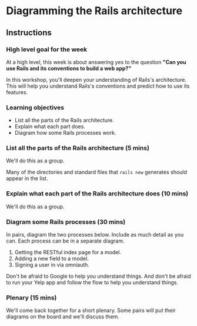 # Diagramming the Rails architecture

## Instructions

### High level goal for the week

At a high level, this week is about answering yes to the question **"Can you use Rails and its conventions to build a web app?"**

In this workshop, you'll deepen your understanding of Rails's architecture.  This will help you understand Rails's conventions and predict how to use its features.

### Learning objectives

* List all the parts of the Rails architecture.
* Explain what each part does.
* Diagram how some Rails processes work.

### List all the parts of the Rails architecture (5 mins)

We'll do this as a group.

Many of the directories and standard files that `rails new` generates should appear in the list.

### Explain what each part of the Rails architecture does (10 mins)

We'll do this as a group.

### Diagram some Rails processes (30 mins)

In pairs, diagram the two processes below.  Include as much detail as you can.  Each process can be in a separate diagram.

1. Getting the RESTful index page for a model.
2. Adding a new field to a model.
3. Signing a user in via omniauth.

Don't be afraid to Google to help you understand things.  And don't be afraid to run your Yelp app and follow the flow to help you understand things.

### Plenary (15 mins)

We'll come back together for a short plenary.  Some pairs will put their diagrams on the board and we'll discuss them.
